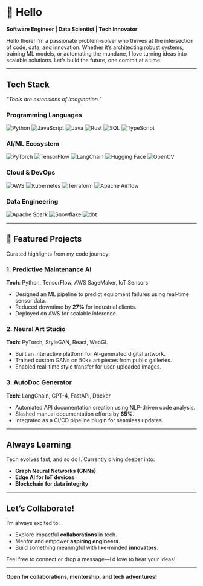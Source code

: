 # 👋 Hello
**Software Engineer | Data Scientist | Tech Innovator**  

Hello there! I’m a passionate problem-solver who thrives at the intersection of code, data, and innovation. Whether it’s architecting robust systems, training ML models, or automating the mundane, I love turning ideas into scalable solutions. Let’s build the future, one commit at a time!  

---

## **Tech Stack**  
*“Tools are extensions of imagination.”*  

### **Programming Languages**  
![Python](https://img.shields.io/badge/-Python-3776AB?style=flat-square&logo=python&logoColor=white)
![JavaScript](https://img.shields.io/badge/-JavaScript-F7DF1E?style=flat-square&logo=javascript&logoColor=black)
![Java](https://img.shields.io/badge/-Java-007396?style=flat-square&logo=java&logoColor=white)
![Rust](https://img.shields.io/badge/-Rust-000000?style=flat-square&logo=rust&logoColor=white)
![SQL](https://img.shields.io/badge/-SQL-4479A1?style=flat-square&logo=mysql&logoColor=white)
![TypeScript](https://img.shields.io/badge/-TypeScript-3178C6?style=flat-square&logo=typescript&logoColor=white)

### **AI/ML Ecosystem**  
![PyTorch](https://img.shields.io/badge/-PyTorch-EE4C2C?style=flat-square&logo=pytorch&logoColor=white)
![TensorFlow](https://img.shields.io/badge/-TensorFlow-FF6F00?style=flat-square&logo=tensorflow&logoColor=white)
![LangChain](https://img.shields.io/badge/-LangChain-00A67D?style=flat-square&logo=langchain&logoColor=white)
![Hugging Face](https://img.shields.io/badge/-Hugging%20Face-FFD21E?style=flat-square&logo=huggingface&logoColor=black)
![OpenCV](https://img.shields.io/badge/-OpenCV-5C3EE8?style=flat-square&logo=opencv&logoColor=white)

### **Cloud & DevOps**  
![AWS](https://img.shields.io/badge/-AWS-232F3E?style=flat-square&logo=amazonaws&logoColor=white)
![Kubernetes](https://img.shields.io/badge/-Kubernetes-326CE5?style=flat-square&logo=kubernetes&logoColor=white)
![Terraform](https://img.shields.io/badge/-Terraform-623CE4?style=flat-square&logo=terraform&logoColor=white)
![Apache Airflow](https://img.shields.io/badge/-Airflow-017CEE?style=flat-square&logo=apacheairflow&logoColor=white)

### **Data Engineering**  
![Apache Spark](https://img.shields.io/badge/-Spark-E25A1C?style=flat-square&logo=apachespark&logoColor=white)
![Snowflake](https://img.shields.io/badge/-Snowflake-29B5E8?style=flat-square&logo=snowflake&logoColor=white)
![dbt](https://img.shields.io/badge/-dbt-FF694B?style=flat-square&logo=dbt&logoColor=white)

---

## 🚀 **Featured Projects**  
Curated highlights from my code journey:

### 1. **Predictive Maintenance AI**  
**Tech**: Python, TensorFlow, AWS SageMaker, IoT Sensors  
- Designed an ML pipeline to predict equipment failures using real-time sensor data.  
- Reduced downtime by **27%** for industrial clients.  
- Deployed on AWS for scalable inference.  

### 2. **Neural Art Studio**
**Tech**: PyTorch, StyleGAN, React, WebGL  
- Built an interactive platform for AI-generated digital artwork.  
- Trained custom GANs on 50k+ art pieces from public galleries.  
- Enabled real-time style transfer for user-uploaded images.  

### 3. **AutoDoc Generator**   
**Tech**: LangChain, GPT-4, FastAPI, Docker  
- Automated API documentation creation using NLP-driven code analysis.  
- Slashed manual documentation efforts by **65%**.  
- Integrated as a CI/CD pipeline plugin for seamless updates.

---

## **Always Learning**  
Tech evolves fast, and so do I. Currently diving deeper into:  
- **Graph Neural Networks (GNNs)**   
- **Edge AI for IoT devices**   
- **Blockchain for data integrity** 

---

## **Let’s Collaborate!**  
I’m always excited to:  
- Explore impactful **collaborations** in tech.  
- Mentor and empower **aspiring engineers**.  
- Build something meaningful with like-minded **innovators**.  

Feel free to connect or drop a message—I’d love to hear your ideas!  

---

**Open for collaborations, mentorship, and tech adventures!**  




